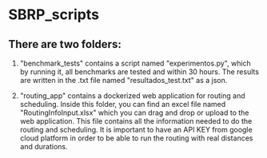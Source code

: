 # SBRP_scripts

## There are two folders:

1. "benchmark_tests" contains a script named "experimentos.py", which by running it, all benchmarks are tested and within 30 hours. The results are written in the .txt file named "resultados_test.txt" as a json. 

1. "routing_app" contains a dockerized web application for routing and scheduling. Inside this folder, you can find an excel file named "RoutingInfoInput.xlsx" which you can drag and drop or upload to the web application. This file contains all the information needed to do the routing and scheduling. It is important to have an API KEY from google cloud platform in order to be able to run the routing with real distances and durations. 
